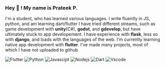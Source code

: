 ### Hey 👋 ! My name is Prateek P. 
I'm a student, who has learned various languages. I write fluently in JS, python, and am learning dart/flutter
I have tried different streams, such as game development with **unity**(C#), **godot**, and **gdevelop**, but have ultimately stuck to app developement. 
I have experience with **flask**, less so with **django**, and loads with the languages of the web. I'm currently learning native app development with **flutter**. I've made many projects, most of which I have not uploaded to github

![Flutter](https://camo.githubusercontent.com/42505ed86b92e00e85c7c635c7b388c3909a779d8c97463b2558e1fd21fa790f/68747470733a2f2f696d672e736869656c64732e696f2f62616467652f2d466c75747465722d3435623864383f7374796c653d666c61742d737175617265266c6f676f3d666c7574746572266c6f676f436f6c6f723d7768697465)
![Python](https://camo.githubusercontent.com/66679dfb30403ec00a5fcb952e94483c0f4d1a35da455d0f8b0ad6f5c367526a/68747470733a2f2f696d672e736869656c64732e696f2f62616467652f2d507974686f6e2d6637633433373f7374796c653d666c61742d737175617265266c6f676f3d707974686f6e266c6f676f436f6c6f723d626c61636b)
![Javascipt](https://camo.githubusercontent.com/081c404f6cdca4a0155e636896811031a632586fcffd8e56f0a4816b01c90edb/68747470733a2f2f696d672e736869656c64732e696f2f62616467652f2d4a6176617363726970742d6566643831643f7374796c653d666c61742d737175617265266c6f676f3d6a617661736372697074266c6f676f436f6c6f723d626c61636b)
![Nodejs](https://camo.githubusercontent.com/b2fd4aa0e42c2863cd7b99175262a2ed92199ec36814b08a000c1237b5bddd7d/68747470733a2f2f696d672e736869656c64732e696f2f62616467652f2d4e6f64654a532d3333393933333f7374796c653d666c61742d737175617265266c6f676f3d6e6f64652e6a73266c6f676f436f6c6f723d7768697465)
![Dart](https://camo.githubusercontent.com/a9158ee8a55c490762d7cbb4261fc4fa9afa1149f4d3476f52d62185d5c65ec7/68747470733a2f2f696d672e736869656c64732e696f2f62616467652f2d446172742d3031373543323f7374796c653d666c61742d737175617265266c6f676f3d64617274266c6f676f436f6c6f723d7768697465)
![Vscode](https://camo.githubusercontent.com/331174b5f846b68009de4f5bcebf1cd6a91ee8962c359027396392b660b07720/68747470733a2f2f696d672e736869656c64732e696f2f62616467652f2d56697375616c25323053747564696f253230436f64652d3030374143433f7374796c653d666c61742d737175617265266c6f676f3d56697375616c25323053747564696f253230436f6465266c6f676f436f6c6f723d7768697465)
<!--
**PrimeTheFirst/PrimeTheFirst** is a ✨ _special_ ✨ repository because its `README.md` (this file) appears on your GitHub profile.

Here are some ideas to get you started:

- 🔭 I’m currently working on ...
- 🌱 I’m currently learning ...
- 👯 I’m looking to collaborate on ...
- 🤔 I’m looking for help with ...
- 💬 Ask me about ...
- 📫 How to reach me: ...
- 😄 Pronouns: ...
- ⚡ Fun fact: ...
-->
